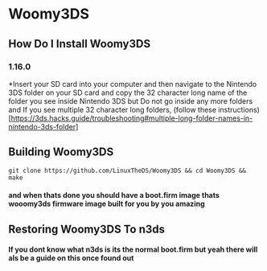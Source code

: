 # Woomy3DS
## How Do I Install Woomy3DS
### 1.16.0
*Insert your SD card into your computer and then navigate to the Nintendo 3DS folder on your SD card and copy the 32 character long name of the folder you see inside Nintendo 3DS but Do not go inside any more folders and If you see multiple 32 character long folders, (follow these instructions)[https://3ds.hacks.guide/troubleshooting#multiple-long-folder-names-in-nintendo-3ds-folder]
## Building Woomy3DS
```
git clone https://github.com/LinuxTheDS/Woomy3DS && cd Woomy3DS && make
```
#### and when thats done you should have a boot.firm image thats wooomy3ds firmware image built for you by you amazing
## Restoring Woomy3DS To n3ds
#### If you dont know what n3ds is its the normal boot.firm but yeah there will als be a guide on this once found out
